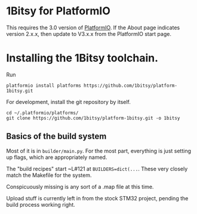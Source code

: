 # 1Bitsy for PlatformIO

This requires the 3.0 version of [PlatformIO](http://platformio.org). If the About page indicates version 2.x.x, then update to V3.x.x from the PlatformIO start page. 

# Installing the 1Bitsy toolchain.

Run 
```
platformio install platforms https://github.com/1bitsy/platform-1bitsy.git
```

For development, install the git repository by itself.
```
cd ~/.platformio/platforms/
git clone https://github.com/1bitsy/platform-1bitsy.git -o 1bitsy
```

## Basics of the build system

Most of it is in `builder/main.py`. For the most part, everything is just setting up flags, which are appropriately named. 

The "build recipes" start ~L#121 at `BUILDERS=dict(...`. These very closely match the Makefile for the system. 
	
Conspicuously missing is any sort of a .map file at this time. 

Upload stuff is currently left in from the stock STM32 project, pending the build process working right. 
